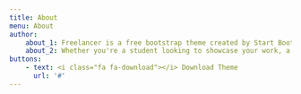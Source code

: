 ```yaml
---
title: About
menu: About
author:
    about_1: Freelancer is a free bootstrap theme created by Start Bootstrap. The download includes the complete source files including HTML, CSS, and JavaScript as well as optional LESS stylesheets for easy customization.
    about_2: Whether you're a student looking to showcase your work, a professional looking to attract clients, or a graphic artist looking to share your projects, this template is the perfect starting point!
buttons:
    - text: <i class="fa fa-download"></i> Download Theme
      url: '#'
---
```

